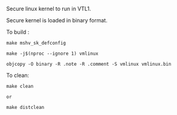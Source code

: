 Secure linux kernel to run in VTL1.

Secure kernel is loaded in binary format.

To build :

	make mshv_sk_defconfig

	make -j$(nproc --ignore 1) vmlinux

	objcopy -O binary -R .note -R .comment -S vmlinux vmlinux.bin

To clean:

	make clean

	or

	make distclean
